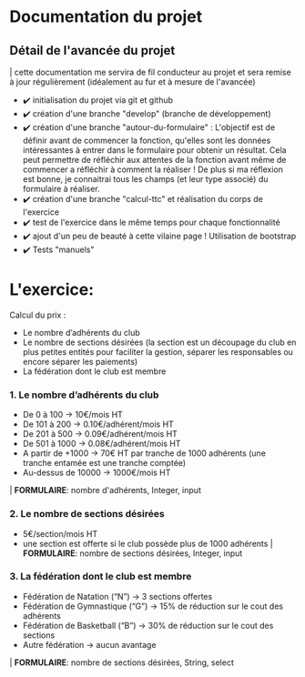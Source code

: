 # Documentation du projet

## Détail de l'avancée du projet

| cette documentation me servira de fil conducteur au projet et sera remise à jour régulièrement (idéalement au fur et à mesure de l'avancée)

- :heavy_check_mark: initialisation du projet via git et github
- :heavy_check_mark: création d'une branche "develop" (branche de développement)
- :heavy_check_mark: création d'une branche "autour-du-formulaire" : L'objectif est de définir avant de commencer la fonction, qu'elles sont les données intéressantes à entrer dans le formulaire pour obtenir un résultat. Cela peut permettre de réfléchir aux attentes de la fonction avant même de commencer a réfléchir à comment la réaliser ! De plus si ma réflexion est bonne, je connaitrai tous les champs (et leur type associé) du formulaire à réaliser.
- :heavy_check_mark: création d'une branche "calcul-ttc" et réalisation du corps de l'exercice
- :heavy_check_mark: test de l'exercice dans le même temps pour chaque fonctionnalité
- :heavy_check_mark: ajout d'un peu de beauté à cette vilaine page ! Utilisation de bootstrap
- :heavy_check_mark: Tests "manuels"

# L'exercice:

Calcul du prix :

- Le nombre d’adhérents du club
- Le nombre de sections désirées (la section est un découpage du club en plus petites entités pour
faciliter la gestion, séparer les responsables ou encore séparer les paiements)
- La fédération dont le club est membre

### 1. Le nombre d’adhérents du club 

- De 0 à 100 -> 10€/mois HT
- De 101 à 200 -> 0.10€/adhérent/mois HT
- De 201 à 500 -> 0.09€/adhérent/mois HT
- De 501 à 1000 -> 0.08€/adhérent/mois HT
- A partir de +1000 -> 70€ HT par tranche de 1000 adhérents (une tranche entamée est une tranche
comptée)
- Au-dessus de 10000 -> 1000€/mois HT

| **FORMULAIRE**: nombre d'adhérents, Integer, input

### 2. Le nombre de sections désirées
- 5€/section/mois HT
- une section est offerte si le club possède plus de 1000 adhérents
| **FORMULAIRE**: nombre de sections désirées, Integer, input 


### 3. La fédération dont le club est membre
- Fédération de Natation (“N”) -> 3 sections offertes
- Fédération de Gymnastique (“G”) -> 15% de réduction sur le cout des adhérents
- Fédération de Basketball (“B”) -> 30% de réduction sur le cout des sections
- Autre fédération -> aucun avantage


| **FORMULAIRE**: nombre de sections désirées, String, select  
